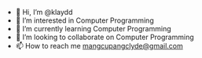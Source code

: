 - 👋 Hi, I’m @klaydd
- 👀 I’m interested in Computer Programming
- 🌱 I’m currently learning Computer Programming
- 💞️ I’m looking to collaborate on Computer Programming
- 📫 How to reach me mangcupangclyde@gmail.com

<!---
klaydd/klaydd is a ✨ special ✨ repository because its `README.md` (this file) appears on your GitHub profile.
You can click the Preview link to take a look at your changes.
--->
